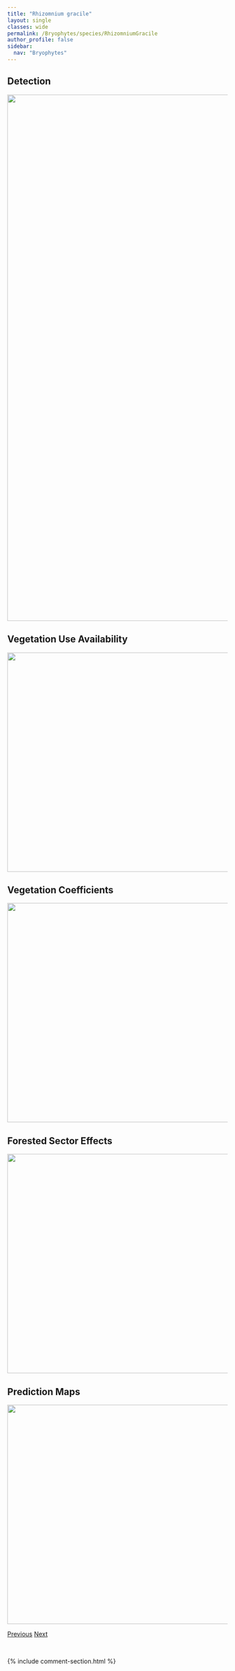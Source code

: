 ```yaml
---
title: "Rhizomnium gracile"
layout: single
classes: wide
permalink: /Bryophytes/species/RhizomniumGracile
author_profile: false
sidebar:
  nav: "Bryophytes"
---
```


<h2>Detection</h2>

<a href="https://drive.google.com/uc?export=view&id=1-_8_3rR8z3rxgH4zTC-xK2NXLdVT3-iq">
<img src="https://drive.google.com/uc?export=view&id=1-_8_3rR8z3rxgH4zTC-xK2NXLdVT3-iq" height = "1200" width = "800">
</a>


<h2>Vegetation Use Availability</h2>

<a href="https://drive.google.com/uc?export=view&id=1bbsQLLxPoTUGba81KRZ4kf7XyOCh5psI">
<img src="https://drive.google.com/uc?export=view&id=1bbsQLLxPoTUGba81KRZ4kf7XyOCh5psI" height = "500" width = "1000">
</a>


<h2>Vegetation Coefficients</h2>

<a href="https://drive.google.com/uc?export=view&id=1VEp8RMoM4-okvminxkeVNQ1kwoDAOpHP">
<img src="https://drive.google.com/uc?export=view&id=1VEp8RMoM4-okvminxkeVNQ1kwoDAOpHP" height = "500" width = "1000">
</a>


<h2>Forested Sector Effects</h2>

<a href="https://drive.google.com/uc?export=view&id=1GK3ARTuqSVGenwyM9VSrGU4FlvJcOngB">
<img src="https://drive.google.com/uc?export=view&id=1GK3ARTuqSVGenwyM9VSrGU4FlvJcOngB" height = "500" width = "1000">
</a>


<h2>Prediction Maps</h2>

<a href="https://drive.google.com/uc?export=view&id=1pOZ7OkvzUjvfRVsuj75XRpuJvh7pXUQy">
<img src="https://drive.google.com/uc?export=view&id=1pOZ7OkvzUjvfRVsuj75XRpuJvh7pXUQy" height = "500" width = "1000">
</a>


<a href="/DevelopmentWebsite/Bryophytes/species/LophoziaAscendens" class="pagination--pager" title="Lophozia ascendens">Previous</a> <a href="/DevelopmentWebsite/Bryophytes/species/StraminergonStramineum" class="pagination--pager" title="Straminergon stramineum">Next</a>

<p>&nbsp;</p>

{% include comment-section.html %}
